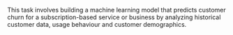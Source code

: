 This task involves building a machine learning model that predicts customer churn for a subscription-based service or business by analyzing historical customer data, usage behaviour and customer demographics. 
